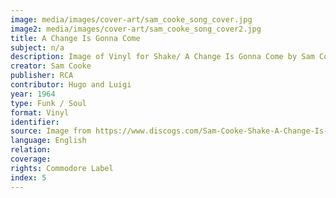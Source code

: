 ```yaml
---
image: media/images/cover-art/sam_cooke_song_cover.jpg  
image2: media/images/cover-art/sam_cooke_song_cover2.jpg 
title: A Change Is Gonna Come
subject: n/a
description: Image of Vinyl for Shake/ A Change Is Gonna Come by Sam Cooke
creator: Sam Cooke
publisher: RCA
contributor: Hugo and Luigi
year: 1964
type: Funk / Soul
format: Vinyl 
identifier:
source: Image from https://www.discogs.com/Sam-Cooke-Shake-A-Change-Is-Gonna-Come/master/376894
language: English
relation:
coverage:
rights: Commodore Label
index: 5
---
```


